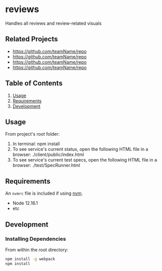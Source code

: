 # reviews
Handles all reviews and review-related visuals

## Related Projects

  - https://github.com/teamName/repo
  - https://github.com/teamName/repo
  - https://github.com/teamName/repo
  - https://github.com/teamName/repo

## Table of Contents

1. [Usage](#Usage)
1. [Requirements](#requirements)
1. [Development](#development)

## Usage

From project's root folder:
1. In terminal: npm install
2. To see service's current status, open the following HTML file in a browser: ./client/public/index.html
3. To see service's current test specs, open the following HTML file in a browser: ./test/SpecRunner.html


## Requirements

An `nvmrc` file is included if using [nvm](https://github.com/creationix/nvm).

- Node 12.16.1
- etc

## Development

### Installing Dependencies

From within the root directory:

```sh
npm install -g webpack
npm install
```


